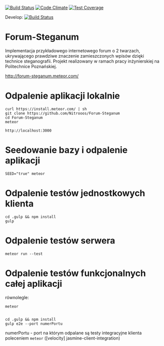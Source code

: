 [![Build Status](https://travis-ci.org/SuperGrupa/Forum-Steganum.svg?branch=master)](https://travis-ci.org/SuperGrupa/Forum-Steganum)
[![Code Climate](https://codeclimate.com/github/SuperGrupa/Forum-Steganum/badges/gpa.svg)](https://codeclimate.com/github/SuperGrupa/Forum-Steganum)
[![Test Coverage](https://codeclimate.com/github/SuperGrupa/Forum-Steganum/badges/coverage.svg)](https://codeclimate.com/github/SuperGrupa/Forum-Steganum/coverage)

Develop:
[![Build Status](https://travis-ci.org/SuperGrupa/Forum-Steganum.svg?branch=develop)](https://travis-ci.org/SuperGrupa/Forum-Steganum)

# Forum-Steganum
Implementacja przykładowego internetowego forum o 2 twarzach, ukrywającego prawdziwe znaczenie zamieszczonych wpisów dzięki technice steganografii. Projekt realizowany w ramach pracy inżynierskiej na Politechnice Poznańskiej.

http://forum-steganum.meteor.com/

# Odpalenie aplikacji lokalnie

    curl https://install.meteor.com/ | sh
    git clone https://github.com/Nitrooos/Forum-Steganum
    cd Forum-Steganum
    meteor

    http://localhost:3000

# Seedowanie bazy i odpalenie aplikacji
    SEED="true" meteor

# Odpalenie testów jednostkowych klienta

    cd .gulp && npm install
    gulp

# Odpalenie testów serwera

    meteor run --test

# Odpalenie testów funkcjonalnych całej aplikacji

równolegle:

    meteor


    cd .gulp && npm install
    gulp e2e --port numerPortu

numerPortu - port na którym odpalane są testy integracyjne klienta poleceniem `meteor` ([velocity] jasmine-client-integration)

